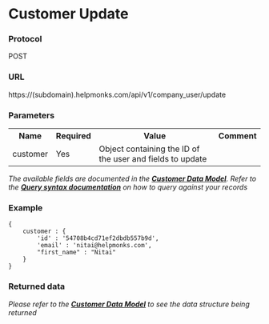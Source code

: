 # Customer Update

### Protocol
POST

### URL
https://(subdomain).helpmonks.com/api/v1/company_user/update

### Parameters
<table>
    <tr>
        <th>Name</th>
        <th>Required</th>
        <th>Value</th>
        <th>Comment</th>
    </tr>
    <tr>
        <td>customer</td>
        <td>Yes</td>
        <td>Object containing the ID of the user and fields to update</td>
        <td></td>
    </tr>
</table>

*The available fields are documented in the **[Customer Data Model](/api/models/customer/)**. Refer to the **[Query syntax documentation](/api/syntax)** on how to query against your records*

### Example

```
{
    customer : { 
        'id' : '54708b4cd71ef2dbdb557b9d', 
        'email' : 'nitai@helpmonks.com',
        "first_name" : "Nitai"
    }
}
```

### Returned data

*Please refer to the **[Customer Data Model](/api/models/customer/)** to see the data structure being returned*

